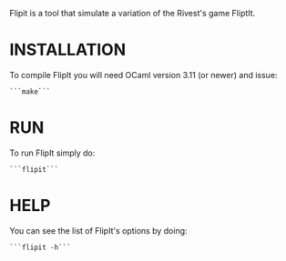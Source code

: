Flipit is a tool that simulate a variation of the Rivest's game FliptIt.

INSTALLATION
============
To compile FlipIt you will need OCaml version 3.11 (or newer) and issue:

	```make```


RUN
============
To run FlipIt simply do:

	```flipit```


HELP
============
You can see the list of FlipIt's options by doing:

    ```flipit -h```
